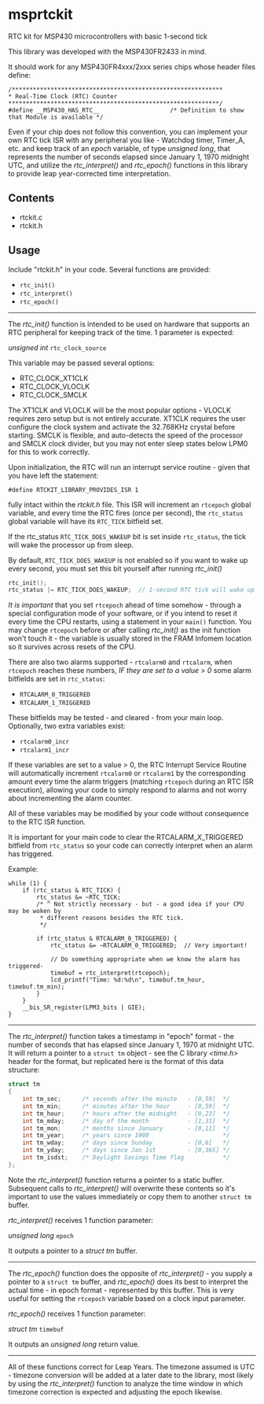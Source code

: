 # msprtckit
RTC kit for MSP430 microcontrollers with basic 1-second tick

This library was developed with the MSP430FR2433 in mind.

It should work for any MSP430FR4xxx/2xxx series chips whose header files define:

    /************************************************************
    * Real-Time Clock (RTC) Counter
    ************************************************************/
    #define __MSP430_HAS_RTC__                    /* Definition to show that Module is available */

Even if your chip does not follow this convention, you can implement your own RTC tick ISR
with any peripheral you like - Watchdog timer, Timer_A, etc. and keep track of an *epoch* variable,
of type *unsigned long*, that represents the number of seconds elapsed since
January 1, 1970 midnight UTC, and utilize the *rtc_interpret()* and *rtc_epoch()* functions in this
library to provide leap year-corrected time interpretation.


## Contents

* rtckit.c
* rtckit.h

## Usage

Include "rtckit.h" in your code.  Several functions are provided:

* ``rtc_init()``
* ``rtc_interpret()``
* ``rtc_epoch()``

---
The *rtc_init()* function is intended to be used on hardware that supports an RTC peripheral
for keeping track of the time.  1 parameter is expected:

*unsigned int* ``rtc_clock_source``

This variable may be passed several options:

* RTC_CLOCK_XT1CLK
* RTC_CLOCK_VLOCLK
* RTC_CLOCK_SMCLK

The XT1CLK and VLOCLK will be the most popular options - VLOCLK requires zero setup but is not
entirely accurate.  XT1CLK requires the user configure the clock system and activate the
32.768KHz crystal before starting.  SMCLK is flexible, and auto-detects the speed of the
processor and SMCLK clock divider, but you may not enter sleep states below LPM0 for this
to work correctly.

Upon initialization, the RTC will run an interrupt service routine - given that you have left
the statement:

    #define RTCKIT_LIBRARY_PROVIDES_ISR 1

fully intact within the *rtckit.h* file.  This ISR will increment an ``rtcepoch`` global variable,
and every time the RTC fires (once per second), the ``rtc_status`` global variable will have its
``RTC_TICK`` bitfield set.

If the rtc_status ``RTC_TICK_DOES_WAKEUP`` bit is set inside ``rtc_status``, the tick will
wake the processor up from sleep.

By default, ``RTC_TICK_DOES_WAKEUP`` is not enabled so if you want to wake up every second,
you must set this bit yourself after running *rtc_init()*

```c
rtc_init();
rtc_status |= RTC_TICK_DOES_WAKEUP;  // 1-second RTC tick will wake up the chip
```

*It is important* that you set ``rtcepoch`` ahead of time somehow - through a special configuration
mode of your software, or if you intend to reset it every time the CPU restarts, using a statement
in your ``main()`` function.  You may change ``rtcepoch`` before or after calling *rtc_init()*
as the init function won't touch it - the variable is usually stored in the FRAM Infomem location
so it survives across resets of the CPU.

There are also two alarms supported - ``rtcalarm0`` and ``rtcalarm``, when ``rtcepoch``
reaches these numbers, *IF they are set to a value > 0* some alarm bitfields are set in ``rtc_status``:

* ``RTCALARM_0_TRIGGERED``
* ``RTCALARM_1_TRIGGERED``

These bitfields may be tested - and cleared - from your main loop.  Optionally, two extra variables
exist:

* ``rtcalarm0_incr``
* ``rtcalarm1_incr``

If these variables are set to a value > 0, the RTC Interrupt Service Routine will automatically
increment ``rtcalarm0`` or ``rtcalarm1`` by the corresponding amount every time the
alarm triggers (matching ``rtcepoch`` during an RTC ISR execution), allowing your code to simply
respond to alarms and not worry about incrementing the alarm counter.

All of these variables may be modified by your code without consequence to the RTC ISR function.

It is important for your main code to clear the RTCALARM_*X*_TRIGGERED bitfield from
``rtc_status`` so your code can correctly interpret when an alarm has triggered.

Example:

    while (1) {
        if (rtc_status & RTC_TICK) {
            rtc_status &= ~RTC_TICK;
            /* ^ Not strictly necessary - but - a good idea if your CPU may be woken by
             * different reasons besides the RTC tick.
             */

            if (rtc_status & RTCALARM_0_TRIGGERED) {
                rtc_status &= ~RTCALARM_0_TRIGGERED;  // Very important!

                // Do something appropriate when we know the alarm has triggered-
                timebuf = rtc_interpret(rtcepoch);
                lcd_printf("Time: %d:%d\n", timebuf.tm_hour, timebuf.tm_min);
            }
        }
        __bis_SR_register(LPM3_bits | GIE);
    }

---
The *rtc_interpret()* function takes a timestamp in "epoch" format - the number of seconds that
has elapsed since January 1, 1970 at midnight UTC.  It will return a pointer to a
``struct tm`` object - see the C library *<time.h>* header for the format, but replicated here
is the format of this data structure:

```c
struct tm
{
    int tm_sec;      /* seconds after the minute   - [0,59]  */
    int tm_min;      /* minutes after the hour     - [0,59]  */
    int tm_hour;     /* hours after the midnight   - [0,23]  */
    int tm_mday;     /* day of the month           - [1,31]  */
    int tm_mon;      /* months since January       - [0,11]  */
    int tm_year;     /* years since 1900                     */
    int tm_wday;     /* days since Sunday          - [0,6]   */
    int tm_yday;     /* days since Jan 1st         - [0,365] */
    int tm_isdst;    /* Daylight Savings Time flag           */
};
```

Note the *rtc_interpret()* function returns a pointer to a static buffer.  Subsequent calls to
*rtc_interpret()* will overwrite these contents so it's important to use the values immediately
or copy them to another ``struct tm`` buffer.

*rtc_interpret()* receives 1 function parameter:

*unsigned long* ``epoch``

It outputs a pointer to a *struct tm* buffer.

---
The *rtc_epoch()* function does the opposite of *rtc_interpret()* - you supply a pointer to a
``struct tm`` buffer, and *rtc_epoch()* does its best to interpret the actual time - in epoch
format - represented by this buffer.  This is very useful for setting the ``rtcepoch`` variable
based on a clock input parameter.

*rtc_epoch()* receives 1 function parameter:

*struct tm* ``timebuf``

It outputs an *unsigned long* return value.

---

All of these functions correct for Leap Years.  The timezone assumed is UTC - timezone conversion
will be added at a later date to the library, most likely by using the *rtc_interpret()* function
to analyze the time window in which timezone correction is expected and adjusting the epoch
likewise.
